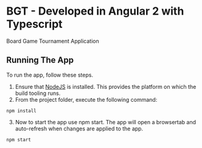 # BGT - Developed in Angular 2 with Typescript
Board Game Tournament Application


## Running The App

To run the app, follow these steps.

1. Ensure that [NodeJS](http://nodejs.org/) is installed. This provides the platform on which the build tooling runs.
2. From the project folder, execute the following command:

```shell
npm install
```
3. Now to start the app use npm start. The app will open a browsertab and auto-refresh when changes are applied to the app.

```shell
npm start
```
